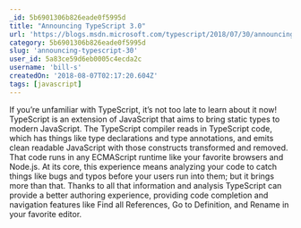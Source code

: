 ```yaml
---
_id: 5b6901306b826eade0f5995d
title: "Announcing TypeScript 3.0"
url: 'https://blogs.msdn.microsoft.com/typescript/2018/07/30/announcing-typescript-3-0/'
category: 5b6901306b826eade0f5995d
slug: 'announcing-typescript-30'
user_id: 5a83ce59d6eb0005c4ecda2c
username: 'bill-s'
createdOn: '2018-08-07T02:17:20.604Z'
tags: [javascript]
---
```


If you’re unfamiliar with TypeScript, it’s not too late to learn about it now! TypeScript is an extension of JavaScript that aims to bring static types to modern JavaScript. The TypeScript compiler reads in TypeScript code, which has things like type declarations and type annotations, and emits clean readable JavaScript with those constructs transformed and removed. That code runs in any ECMAScript runtime like your favorite browsers and Node.js. At its core, this experience means analyzing your code to catch things like bugs and typos before your users run into them; but it brings more than that. Thanks to all that information and analysis TypeScript can provide a better authoring experience, providing code completion and navigation features like Find all References, Go to Definition, and Rename in your favorite editor.


